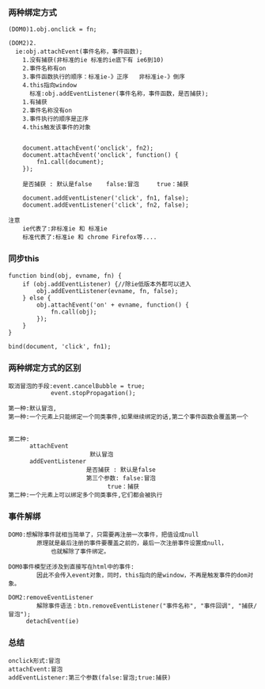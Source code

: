 ### 两种绑定方式
	(DOM0)1.obj.onclick = fn;	
		
	(DOM2)2.
	  ie:obj.attachEvent(事件名称，事件函数);
		1.没有捕获(非标准的ie 标准的ie底下有 ie6到10)
		2.事件名称有on
		3.事件函数执行的顺序：标准ie-》正序   非标准ie-》倒序
		4.this指向window
	      标准:obj.addEventListener(事件名称，事件函数，是否捕获);
		1.有捕获
		2.事件名称没有on
		3.事件执行的顺序是正序
		4.this触发该事件的对象
		
		
		document.attachEvent('onclick', fn2);
		document.attachEvent('onclick', function() {
			fn1.call(document);
		});
		
		是否捕获 : 默认是false    false:冒泡 	true：捕获
		
		document.addEventListener('click', fn1, false);
		document.addEventListener('click', fn2, false);
			
	注意
		ie代表了:非标准ie 和 标准ie
		标准代表了:标准ie 和 chrome Firefox等....

### 同步this
	function bind(obj, evname, fn) {
		if (obj.addEventListener) {//除ie低版本外都可以进入
			obj.addEventListener(evname, fn, false);
		} else {
			obj.attachEvent('on' + evname, function() {
				fn.call(obj);
			});
		}
	}

	bind(document, 'click', fn1);
	

### 两种绑定方式的区别
	取消冒泡的手段:event.cancelBubble = true;
		   	    event.stopPropagation();

	第一种:默认冒泡,
	第一种:一个元素上只能绑定一个同类事件,如果继续绑定的话,第二个事件函数会覆盖第一个
	
	
	第二种: 
		  attachEvent
		  			       默认冒泡
		  addEventListener    
					      是否捕获 : 默认是false    
					      第三个参数: false:冒泡
							    true：捕获
	第二种:一个元素上可以绑定多个同类事件,它们都会被执行


### 事件解绑
	DOM0:想解除事件就相当简单了，只需要再注册一次事件，把值设成null
			原理就是最后注册的事件要覆盖之前的，最后一次注册事件设置成null，
				也就解除了事件绑定。
				
	DOM0事件模型还涉及到直接写在html中的事件:
			因此不会传入event对象，同时，this指向的是window，不再是触发事件的dom对象。
			
	DOM2:removeEventListener
		 	解除事件语法：btn.removeEventListener("事件名称", "事件回调", "捕获/冒泡");
		 detachEvent(ie)


### 总结
	onclick形式:冒泡
	attachEvent:冒泡
	addEventListener:第三个参数(false:冒泡;true:捕获)
